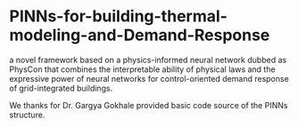 # PINNs-for-building-thermal-modeling-and-Demand-Response
a novel framework based on a physics-informed neural network dubbed as PhysCon that combines the interpretable ability of physical laws and the expressive power of neural networks for control-oriented demand response of grid-integrated buildings. 

We thanks for Dr. Gargya Gokhale provided basic code source of the PINNs structure. 
